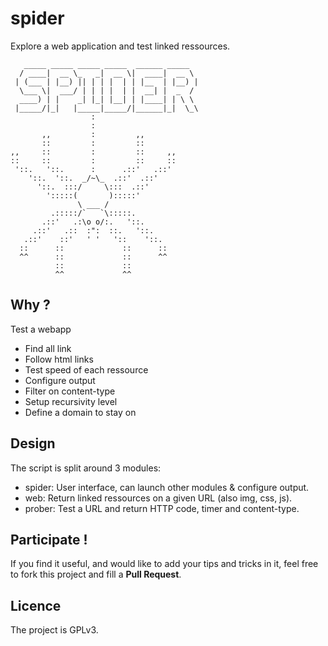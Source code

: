 spider
======
Explore a web application and test linked ressources.
```
   _____ _____ _____ _____  ______ _____
  / ____|  __ \_   _|  __ \|  ____|  __ \
 | (___ | |__) || | | |  | | |__  | |__) |
  \___ \|  ___/ | | | |  | |  __| |  _  /
  ____) | |    _| |_| |__| | |____| | \ \
 |_____/|_|   |_____|_____/|______|_|  \_\
                  :
                  :
       ,,         :         ,,
       ::         :         ::
,,     ::         :         ::     ,,
::     ::         :         ::     ::
 '::.   '::.      :      .::'   .::'
    '::.  '::.  _/~\_  .::'  .::'
      '::.  :::/     \:::  .::'
        ':::::(       ):::::'
               \ ___ /
         .:::::/`   `\:::::.
       .::'   .:\o o/:.   '::.
     .::'   .::  :":  ::.   '::.
   .::'    ::'   ' '   '::    '::.
  ::      ::             ::      ::
  ^^      ::             ::      ^^
          ::             ::
          ^^             ^^
```

## Why ?
Test a webapp
* Find all link
* Follow html links
* Test speed of each ressource
* Configure output
* Filter on content-type
* Setup recursivity level
* Define a domain to stay on

## Design
The script is split around 3 modules:
* spider: User interface, can launch other modules & configure output.
* web: Return linked ressources on a given URL (also img, css, js).
* prober: Test a URL and return HTTP code, timer and content-type.


## Participate !
If you find it useful, and would like to add your tips and tricks in it,
feel free to fork this project and fill a __Pull Request__.

## Licence
The project is GPLv3.
